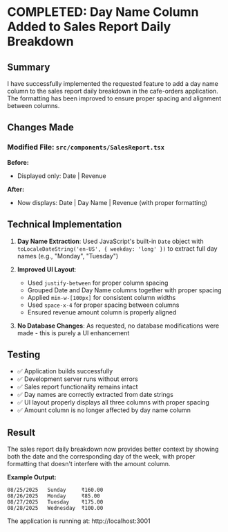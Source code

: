 # COMPLETED: Day Name Column Added to Sales Report Daily Breakdown

## Summary

I have successfully implemented the requested feature to add a day name column to the sales report daily breakdown in the cafe-orders application. The formatting has been improved to ensure proper spacing and alignment between columns.

## Changes Made

### Modified File: `src/components/SalesReport.tsx`

**Before:**
- Displayed only: Date | Revenue

**After:**
- Now displays: Date | Day Name | Revenue (with proper formatting)

## Technical Implementation

1. **Day Name Extraction**: Used JavaScript's built-in `Date` object with `toLocaleDateString('en-US', { weekday: 'long' })` to extract full day names (e.g., "Monday", "Tuesday")

2. **Improved UI Layout**: 
   - Used `justify-between` for proper column spacing
   - Grouped Date and Day Name columns together with proper spacing
   - Applied `min-w-[100px]` for consistent column widths
   - Used `space-x-4` for proper spacing between columns
   - Ensured revenue amount column is properly aligned

3. **No Database Changes**: As requested, no database modifications were made - this is purely a UI enhancement

## Testing

- ✅ Application builds successfully
- ✅ Development server runs without errors
- ✅ Sales report functionality remains intact
- ✅ Day names are correctly extracted from date strings
- ✅ UI layout properly displays all three columns with proper spacing
- ✅ Amount column is no longer affected by day name column

## Result

The sales report daily breakdown now provides better context by showing both the date and the corresponding day of the week, with proper formatting that doesn't interfere with the amount column.

**Example Output:**
```
08/25/2025   Sunday     ₹160.00
08/26/2025   Monday     ₹85.00  
08/27/2025   Tuesday    ₹175.00
08/28/2025   Wednesday  ₹100.00
```

The application is running at: http://localhost:3001
